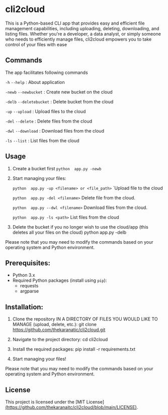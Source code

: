 # cli2cloud

This is a Python-based CLI app that provides easy and efficient file management capabilities, including uploading, deleting, downloading, and listing files. Whether you're a developer, a data analyst, or simply someone who needs to efficiently manage files, cli2cloud empowers you to take control of your files with ease

## Commands

The app facilitates following commands

`-h` `--help`   :   About application


`-newb` `--newbucket`   :   Create new bucket on the cloud


`-delb` `--deletebucket`   :   Delete bucket from the cloud


`-up` `--upload`   :   Upload files to the cloud


`-del` `--delete`   :   Delete files from the cloud


`-dwl` `--download`   :   Download files from the cloud


`-ls` `--list`   :   List files from the cloud


## Usage
1. Create a bucket first
   `python  app.py -newb`

2. Start managing your files:

    `python  app.py -up <filename> or <file_path>`
        `Upload file to the cloud

    `python  app.py -del <filename>`
        Delete file from the cloud.

    `python  app.py --dwl <filename>`
       Download files from the cloud.

    `python  app.py -ls <path>`
       List files from the cloud

3. Delete the bucket if you no longer wish to use the cloud/app (this deletes all your files on the cloud)
    python  app.py -delb

Please note that you may need to modify the commands based on your operating system and Python environment.


## Prerequisites:
- Python 3.x
- Required Python packages (install using `pip`):
    - requests
    - argparse

## Installation:
1. Clone the repository IN A DIRECTORY OF FILES YOU WOULD LIKE TO MANAGE (upload, delete, etc.):
    git clone https://github.com/thekaranatic/cli2cloud.git

2. Navigate to the project directory:
    cd cli2cloud

3. Install the required packages:
    pip install -r requirements.txt

4. Start managing your files!

Please note that you may need to modify the commands based on your operating system and Python environment.

## License
This project is licensed under the [MIT License][(https://github.com/thekaranaitc/cli2cloud/blob/main/LICENSE)](https://github.com/thekaranatic/cli2cloud/blob/main/LICENSE).
